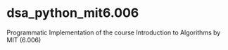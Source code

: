 # dsa_python_mit6.006
Programmatic Implementation of the course Introduction to Algorithms by MIT (6.006)
